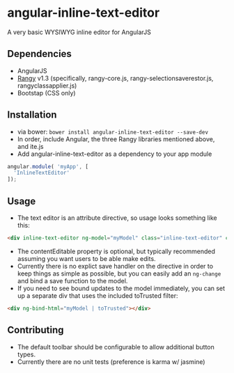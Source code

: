 # angular-inline-text-editor
A very basic WYSIWYG inline editor for AngularJS

## Dependencies
- AngularJS
- [Rangy](https://github.com/timdown/rangy) v1.3 (specifically, rangy-core.js, rangy-selectionsaverestor.js, rangyclassapplier.js)
- Bootstap (CSS only)

## Installation
- via bower: ```bower install angular-inline-text-editor --save-dev```
- In order, include Angular, the three Rangy libraries mentioned above, and ite.js
- Add angular-inline-text-editor as a dependency to your app module

``` javascript
angular.module( 'myApp', [
  'InlineTextEditor'
]);
```

## Usage
- The text editor is an attribute directive, so usage looks something like this: 
``` html
<div inline-text-editor ng-model="myModel" class="inline-text-editor" contentEditable></div>
```
- The contentEditable property is optional, but typically recommended assuming you want users to be able make edits.
- Currently there is no explict save handler on the directive in order to keep things as simple as possible, but you can easily add an ```ng-change``` and bind a save function to the model.
- If you need to see bound updates to the model immediately, you can set up a separate div that uses the included toTrusted filter: 
``` html
<div ng-bind-html="myModel | toTrusted"></div>
```

## Contributing
- The default toolbar should be configurable to allow additional button types.
- Currently there are no unit tests (preference is karma w/ jasmine)
